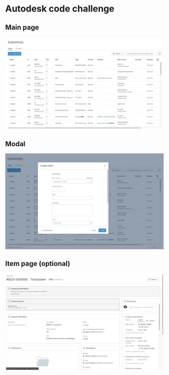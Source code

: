# Autodesk code challenge

## Main page

<img src="./public/main-page.png" />

## Modal

<img src="./public/modal.png" />

## Item page (optional)

<img src="./public/item-page.png" />
